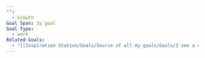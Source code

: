 ```yaml
---
"":
  - Growth
Goal Span: 3y goal
Goal Type:
  - work
Related Goals:
  - "[[Inspiration Station/Goals/Source of all my goals/Goals/I see a clear path to IPO or its modern day equivalent\\|I see a clear path to IPO or its modern day equivalent]]"
---
```

